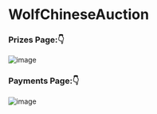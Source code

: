 # WolfChineseAuction

### Prizes Page:👇

![image](https://user-images.githubusercontent.com/39950157/148655786-3406e13c-63e0-403c-ac63-890ff697a9ca.png)


### Payments Page:👇

![image](https://user-images.githubusercontent.com/39950157/148656743-0a128ff4-536c-4c7c-aa53-f0789440d340.png)
